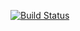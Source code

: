 [![Build Status](https://api.travis-ci.com/marcosrib/samptr.svg?branch=master)](https://api.travis-ci.com/marcosrib/samptr.svg)